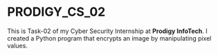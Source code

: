 # PRODIGY_CS_02
This is Task-02 of my Cyber Security Internship at **Prodigy InfoTech**.   I created a Python program that encrypts an image by manipulating pixel values.
